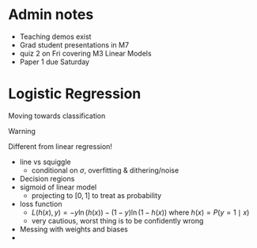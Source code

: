 # Admin notes
- Teaching demos exist
- Grad student presentations in M7
- quiz 2 on Fri covering M3 Linear Models
- Paper 1 due Saturday

# Logistic Regression
Moving towards classification
>[!warning]
>Different from linear regression!
- line vs squiggle
	- conditional on $\sigma$, overfitting & dithering/noise
- Decision regions
- sigmoid of linear model
	- projecting to $[0,1]$ to treat as probability
- loss function
	- $L(h(x),y)=-y \ln(h(x)) - (1-y)\ln(1-h(x))$ where $h(x)=P(y=1 \mid x)$
	- very cautious, worst thing is to be confidently wrong
- Messing with weights and biases
- 